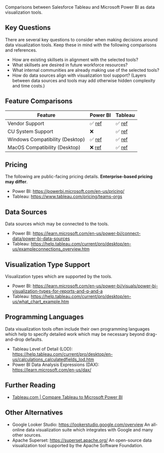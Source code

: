 
Comparisons between Salesforce Tableau and Microsoft Power BI as data visualization tools.

## Key Questions

There are several key questions to consider when making decisions around data visualization tools. Keep these in mind with the following comparisons and references.

- How are existing skillsets in alignment with the selected tools?
- What skillsets are desired in future workforce resources?
- What internal communities are already making use of the selected tools?
- How do data sources align with visualization tool support? (Layers between data sources and tools may add otherwise hidden complexity and time costs.)

## Feature Comparisons

| Feature | Power BI  | Tableau  |
| --- | --- | --- |
| Vendor Support |✅ [ref](https://powerbi.microsoft.com/en-us/support/pro/)  | ✅ [ref](https://www.cu.edu/uis/service-catalog/tableau/support) |
| CU System Support | ❌  | ✅ [ref](https://www.cu.edu/uis/service-catalog/tableau/support)|
| Windows Compatibility (Desktop) | ✅ [ref](https://www.microsoft.com/en-us/download/details.aspx?id=58494) | ✅ [ref](https://www.tableau.com/products/techspecs)|
| MacOS Compatibility (Desktop) | ❌ [ref](https://www.microsoft.com/en-us/download/details.aspx?id=58494) | ✅ [ref](https://www.tableau.com/products/techspecs) |

## Pricing

The following are public-facing pricing details.
__Enterprise-based pricing may differ__.

- Power BI: <https://powerbi.microsoft.com/en-us/pricing/>
- Tableau: <https://www.tableau.com/pricing/teams-orgs>

## Data Sources

Data sources which may be connected to the tools.

- Power BI: <https://learn.microsoft.com/en-us/power-bi/connect-data/power-bi-data-sources>
- Tableau: <https://help.tableau.com/current/pro/desktop/en-us/exampleconnections_overview.htm>

## Visualization Type Support

Visualization types which are supported by the tools.

- Power BI: <https://learn.microsoft.com/en-us/power-bi/visuals/power-bi-visualization-types-for-reports-and-q-and-a>
- Tableau: <https://help.tableau.com/current/pro/desktop/en-us/what_chart_example.htm>

## Programming Languages

Data visualization tools often include their own programming languages which help to specify detailed work which may be necessary beyond drag-and-drop defaults.

- Tableau Level of Detail (LOD): <https://help.tableau.com/current/pro/desktop/en-us/calculations_calculatedfields_lod.htm>
- Power BI Data Analysis Expressions (DAX): <https://learn.microsoft.com/en-us/dax/>

## Further Reading

- [Tableau.com | Compare Tableau to Microsoft Power BI](https://www.tableau.com/compare/tableau-power-bi)

## Other Alternatives

- Google Looker Studio: <https://lookerstudio.google.com/overview>
An all-online data visualization suite which integrates with Google and many other sources.
- Apache Superset: <https://superset.apache.org/>
An open-source data visualization tool supported by the Apache Software Foundation.
